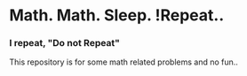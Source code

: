 # Math. Math. Sleep. !Repeat..
### I repeat, "Do not Repeat"
This repository is for some math related problems and no fun..
